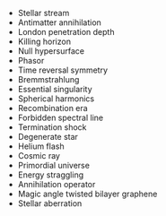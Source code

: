 - Stellar stream
- Antimatter annihilation
- London penetration depth
- Killing horizon
- Null hypersurface
- Phasor
- Time reversal symmetry
- Bremmstrahlung
- Essential singularity
- Spherical harmonics
- Recombination era
- Forbidden spectral line
- Termination shock
- Degenerate star
- Helium flash
- Cosmic ray
- Primordial universe
- Energy straggling
- Annihilation operator
- Magic angle twisted bilayer graphene
- Stellar aberration